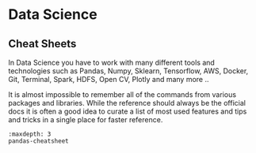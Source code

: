# Data Science



## Cheat Sheets

In Data Science you have to work with many different tools and technologies such as Pandas, Numpy, Sklearn, Tensorflow, AWS, Docker, Git, Terminal, Spark, HDFS, Open CV, Plotly and many more .. 

It is almost impossible to remember all of the commands from various packages and libraries. While the reference should always be the official docs it is often a good idea to curate a list of most used features and tips and tricks in a single place for faster reference.


```{toctree}
:maxdepth: 3
pandas-cheatsheet
```